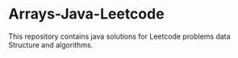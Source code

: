# Arrays-Java-Leetcode
This repository contains java solutions for Leetcode problems data Structure and algorithms.


